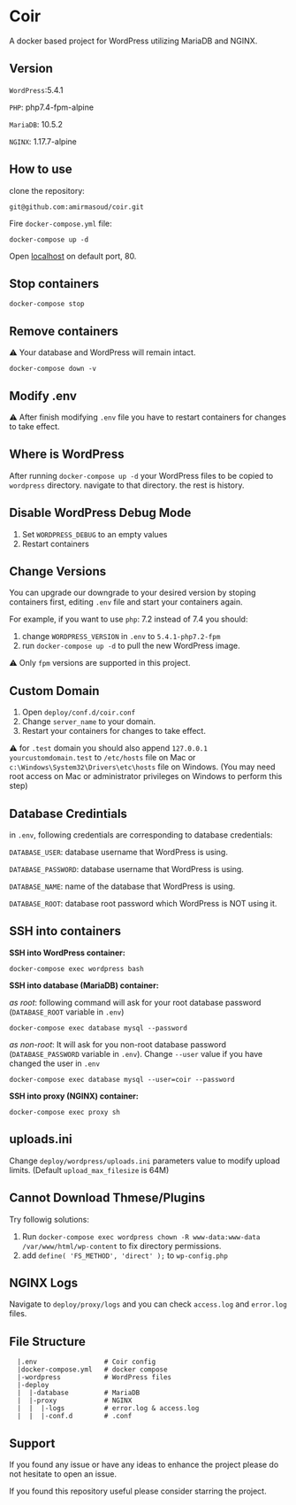 # Coir

A docker based project for WordPress utilizing MariaDB and NGINX.

## Version

`WordPress`:5.4.1

`PHP`: php7.4-fpm-alpine

`MariaDB`: 10.5.2

`NGINX`: 1.17.7-alpine

## How to use

clone the repository:

```console
git@github.com:amirmasoud/coir.git
```

Fire `docker-compose.yml` file:

```console
docker-compose up -d
```

Open [localhost](http://localhost) on default port, 80.

## Stop containers

```console
docker-compose stop
```

## Remove containers

⚠️ Your database and WordPress will remain intact.

```console
docker-compose down -v
```

## Modify .env

⚠️ After finish modifying `.env` file you have to restart containers for changes to take effect.

## Where is WordPress

After running `docker-compose up -d` your WordPress files to be copied to `wordpress` directory. navigate to that directory. the rest is history.

## Disable WordPress Debug Mode

1. Set `WORDPRESS_DEBUG` to an empty values
2. Restart containers

## Change Versions

You can upgrade our downgrade to your desired version by stoping containers first, editing `.env` file and start your containers again.

For example, if you want to use `php`: 7.2 instead of 7.4 you should:

1. change `WORDPRESS_VERSION` in `.env` to `5.4.1-php7.2-fpm`
2. run `docker-compose up -d` to pull the new WordPress image.

⚠️ Only `fpm` versions are supported in this project.

## Custom Domain

1. Open `deploy/conf.d/coir.conf`
2. Change `server_name` to your domain.
3. Restart your containers for changes to take effect.

⚠️ for `.test` domain you should also append `127.0.0.1 yourcustomdomain.test` to `/etc/hosts` file on Mac or `c:\Windows\System32\Drivers\etc\hosts` file on Windows. (You may need root access on Mac or administrator privileges on Windows to perform this step)

## Database Credintials

in `.env`, following credentials are corresponding to database credentials:

`DATABASE_USER`: database username that WordPress is using.

`DATABASE_PASSWORD`: database username that WordPress is using.

`DATABASE_NAME`: name of the database that WordPress is using.

`DATABASE_ROOT`: database root password which WordPress is NOT using it.

## SSH into containers

**SSH into WordPress container:**

```console
docker-compose exec wordpress bash
```

**SSH into database (MariaDB) container:**

_as root_: following command will ask for your root database password (`DATABASE_ROOT` variable in `.env`)

```console
docker-compose exec database mysql --password
```

_as non-root_: It will ask for you non-root database password (`DATABASE_PASSWORD` variable in `.env`). Change `--user` value if you have changed the user in `.env`

```console
docker-compose exec database mysql --user=coir --password
```

**SSH into proxy (NGINX) container:**

```console
docker-compose exec proxy sh
```

## uploads.ini

Change `deploy/wordpress/uploads.ini` parameters value to modify upload limits. (Default `upload_max_filesize` is 64M)

## Cannot Download Thmese/Plugins

Try followig solutions:

1. Run `docker-compose exec wordpress chown -R www-data:www-data /var/www/html/wp-content` to fix directory permissions.
2. add `define( 'FS_METHOD', 'direct' );` to `wp-config.php`

## NGINX Logs

Navigate to `deploy/proxy/logs` and you can check `access.log` and `error.log` files.

## File Structure

```console
  |.env                 # Coir config
  |docker-compose.yml   # docker compose
  |-wordpress           # WordPress files
  |-deploy
  |  |-database         # MariaDB
  |  |-proxy            # NGINX
  |  |  |-logs          # error.log & access.log
  |  |  |-conf.d        # .conf
```

## Support

If you found any issue or have any ideas to enhance the project please do not hesitate to open an issue.

If you found this repository useful please consider starring the project.
